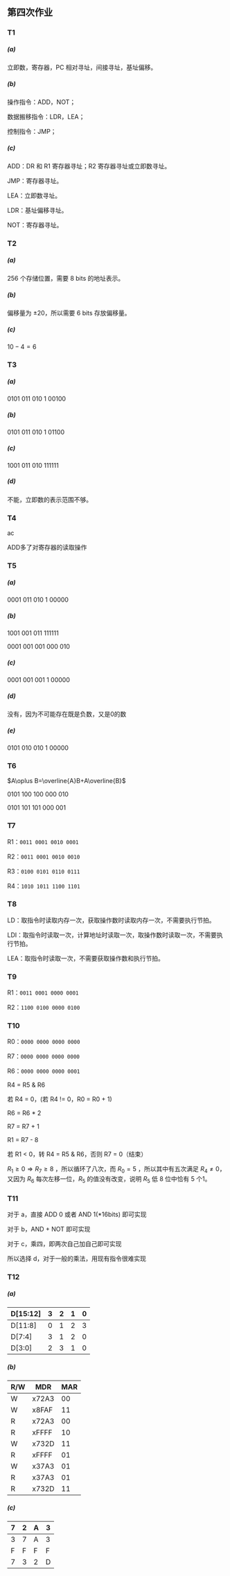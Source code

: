 ## 第四次作业

### T1

##### (a)

立即数，寄存器，PC 相对寻址，间接寻址，基址偏移。

##### (b)

操作指令：ADD，NOT；

数据搬移指令：LDR，LEA；

控制指令：JMP；

##### (c)

ADD：DR 和 R1 寄存器寻址；R2 寄存器寻址或立即数寻址。

JMP：寄存器寻址。

LEA：立即数寻址。

LDR：基址偏移寻址。

NOT：寄存器寻址。

### T2

##### (a)

256 个存储位置，需要 8 bits 的地址表示。

##### (b)

偏移量为 ±20，所以需要 6 bits 存放偏移量。 

##### (c)

$10-4=6$

### T3

##### (a)

0101 011 010 1 00100

##### (b)

0101 011 010 1 01100

##### (c)

1001 011 010 111111

##### (d)

不能，立即数的表示范围不够。

### T4

ac

ADD多了对寄存器的读取操作

### T5

##### (a)

0001 011 010 1 00000

##### (b)

1001 001 011 111111

0001 001 001 000 010

##### (c)

0001 001 001 1 00000

##### (d)

没有，因为不可能存在既是负数，又是0的数

##### (e)

0101 010 010 1 00000

### T6

$A\oplus B=\overline{A}B+A\overline{B}$

0101 100 100 000 010

0101 101 101 000 001

### T7

R1：`0011 0001 0010 0001`

R2：`0011 0001 0010 0010`

R3：`0100 0101 0110 0111`

R4：`1010 1011 1100 1101`

### T8

LD：取指令时读取内存一次，获取操作数时读取内存一次，不需要执行节拍。

LDI：取指令时读取一次，计算地址时读取一次，取操作数时读取一次，不需要执行节拍。

LEA：取指令时读取一次，不需要获取操作数和执行节拍。

### T9

R1：`0011 0001 0000 0001`

R2：`1100 0100 0000 0100`

### T10

R0：`0000 0000 0000 0000`

R7：`0000 0000 0000 0000`

R6：`0000 0000 0000 0001`

R4 = R5 & R6

若 R4 = 0，(若 R4 != 0，R0 = R0  + 1)

R6 = R6 \* 2

R7 = R7 + 1

R1 = R7 - 8

若 R1 < 0，转 R4 = R5 & R6，否则 R7 = 0（结束）

$R_1\geq 0\Rightarrow R_7\geq 8$ ，所以循环了八次，而 $R_0=5$ ，所以其中有五次满足 $R_4\neq 0$，又因为 $R_6$ 每次左移一位，$R_5$ 的值没有改变，说明 $R_5$ 低 8 位中恰有 5 个1。

### T11

对于 a，直接 ADD 0 或者 AND 1(\*16bits) 即可实现

对于 b，AND + NOT 即可实现

对于 c，乘四，即两次自己加自己即可实现

所以选择 d，对于一般的乘法，用现有指令很难实现

### T12

##### (a)

| D[15:12] | 3    | 2    | 1    | 0    |
| -------- | ---- | ---- | ---- | ---- |
| D[11:8]  | 0    | 1    | 2    | 3    |
| D[7:4]   | 3    | 1    | 2    | 0    |
| D[3:0]   | 2    | 3    | 1    | 0    |

##### (b)

| R/W  | MDR   | MAR  |
| ---- | ----- | ---- |
| W    | x72A3 | 00   |
| W    | x8FAF | 11   |
| R    | x72A3 | 00   |
| R    | xFFFF | 10   |
| W    | x732D | 11   |
| R    | xFFFF | 01   |
| W    | x37A3 | 01   |
| R    | x37A3 | 01   |
| R    | x732D | 11   |

##### (c)

| 7    | 2    | A    | 3    |
| ---- | ---- | ---- | ---- |
| 3    | 7    | A    | 3    |
| F    | F    | F    | F    |
| 7    | 3    | 2    | D    |


